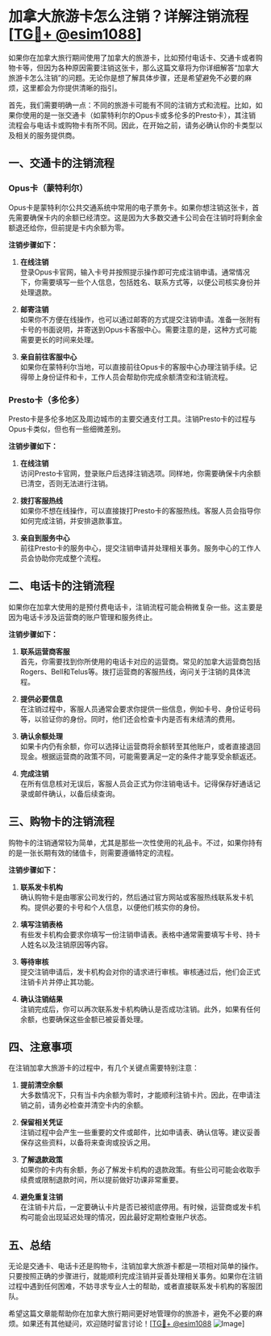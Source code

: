 # 加拿大旅游卡怎么注销？详解注销流程[[TG💪+ @esim1088](https://t.me/s/esim1088)]

如果你在加拿大旅行期间使用了加拿大的旅游卡，比如预付电话卡、交通卡或者购物卡等，但因为各种原因需要注销这张卡，那么这篇文章将为你详细解答“加拿大旅游卡怎么注销”的问题。无论你是想了解具体步骤，还是希望避免不必要的麻烦，这里都会为你提供清晰的指引。

首先，我们需要明确一点：不同的旅游卡可能有不同的注销方式和流程。比如，如果你使用的是一张交通卡（如蒙特利尔的Opus卡或多伦多的Presto卡），其注销流程会与电话卡或购物卡有所不同。因此，在开始之前，请务必确认你的卡类型以及相关的服务提供商。

## 一、交通卡的注销流程

### Opus卡（蒙特利尔）

Opus卡是蒙特利尔公共交通系统中常用的电子票务卡。如果你想注销这张卡，首先需要确保卡内的余额已经清空。这是因为大多数交通卡公司会在注销时将剩余金额退还给你，但前提是卡内余额为零。

**注销步骤如下：**

1. **在线注销**  
   登录Opus卡官网，输入卡号并按照提示操作即可完成注销申请。通常情况下，你需要填写一些个人信息，包括姓名、联系方式等，以便公司核实身份并处理退款。

2. **邮寄注销**  
   如果你不方便在线操作，也可以通过邮寄的方式提交注销申请。准备一张附有卡号的书面说明，并寄送到Opus卡客服中心。需要注意的是，这种方式可能需要更长的时间来处理。

3. **亲自前往客服中心**  
   如果你在蒙特利尔当地，可以直接前往Opus卡的客服中心办理注销手续。记得带上身份证件和卡，工作人员会帮助你完成余额清空和注销流程。

### Presto卡（多伦多）

Presto卡是多伦多地区及周边城市的主要交通支付工具。注销Presto卡的过程与Opus卡类似，但也有一些细微差别。

**注销步骤如下：**

1. **在线注销**  
   访问Presto卡官网，登录账户后选择注销选项。同样地，你需要确保卡内余额已清空，否则无法进行注销。

2. **拨打客服热线**  
   如果你不想在线操作，可以直接拨打Presto卡的客服热线。客服人员会指导你如何完成注销，并安排退款事宜。

3. **亲自到服务中心**  
   前往Presto卡的服务中心，提交注销申请并处理相关事务。服务中心的工作人员会协助你完成整个流程。

## 二、电话卡的注销流程

如果你在加拿大使用的是预付费电话卡，注销流程可能会稍微复杂一些。这主要是因为电话卡涉及运营商的账户管理和服务终止。

**注销步骤如下：**

1. **联系运营商客服**  
   首先，你需要找到你所使用的电话卡对应的运营商。常见的加拿大运营商包括Rogers、Bell和Telus等。拨打运营商的客服热线，询问关于注销的具体流程。

2. **提供必要信息**  
   在注销过程中，客服人员通常会要求你提供一些信息，例如卡号、身份证号码等，以验证你的身份。同时，他们还会检查卡内是否有未结清的费用。

3. **确认余额处理**  
   如果卡内仍有余额，你可以选择让运营商将余额转至其他账户，或者直接退回现金。根据运营商的政策不同，可能需要满足一定的条件才能享受余额返还。

4. **完成注销**  
   在所有信息核对无误后，客服人员会正式为你注销电话卡。记得保存好通话记录或邮件确认，以备后续查询。

## 三、购物卡的注销流程

购物卡的注销通常较为简单，尤其是那些一次性使用的礼品卡。不过，如果你持有的是一张长期有效的储值卡，则需要遵循特定的流程。

**注销步骤如下：**

1. **联系发卡机构**  
   确认购物卡是由哪家公司发行的，然后通过官方网站或客服热线联系发卡机构。提供必要的卡号和个人信息，以便他们核实你的身份。

2. **填写注销表格**  
   有些发卡机构会要求你填写一份注销申请表。表格中通常需要填写卡号、持卡人姓名以及注销原因等内容。

3. **等待审核**  
   提交注销申请后，发卡机构会对你的请求进行审核。审核通过后，他们会正式注销卡片并停止其功能。

4. **确认注销结果**  
   注销完成后，你可以再次联系发卡机构确认是否成功注销。此外，如果有任何余额，也要确保这些金额已被妥善处理。

## 四、注意事项

在注销加拿大旅游卡的过程中，有几个关键点需要特别注意：

1. **提前清空余额**  
   大多数情况下，只有当卡内余额为零时，才能顺利注销卡片。因此，在申请注销之前，请务必检查并清空卡内的余额。

2. **保留相关凭证**  
   注销过程中会产生一些重要的文件或邮件，比如申请表、确认信等。建议妥善保存这些资料，以备将来查询或投诉之用。

3. **了解退款政策**  
   如果你的卡内有余额，务必了解发卡机构的退款政策。有些公司可能会收取手续费或限制退款时间，所以提前做好功课非常重要。

4. **避免重复注销**  
   在注销卡片后，一定要确认卡片是否已被彻底停用。有时候，运营商或发卡机构可能会出现延迟处理的情况，因此最好定期检查账户状态。

## 五、总结

无论是交通卡、电话卡还是购物卡，注销加拿大旅游卡都是一项相对简单的操作。只要按照正确的步骤进行，就能顺利完成注销并妥善处理相关事务。如果你在注销过程中遇到任何困难，不妨寻求专业人士的帮助，或者直接联系发卡机构的客服团队。

希望这篇文章能帮助你在加拿大旅行期间更好地管理你的旅游卡，避免不必要的麻烦。如果还有其他疑问，欢迎随时留言讨论！[[TG💪+ @esim1088](https://t.me/s/esim1088) ![Image](https://i.postimg.cc/4NQfJmqS/Snipaste-2025-05-13-00-14-12.png)]